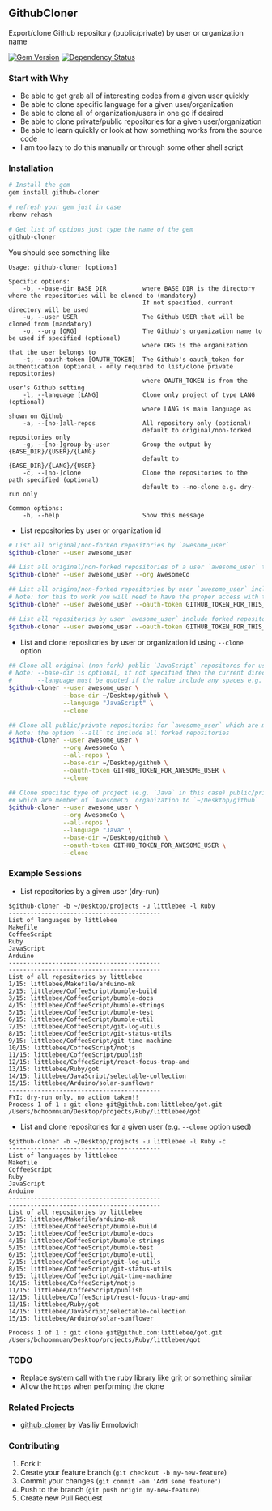 ## GithubCloner

Export/clone Github repository (public/private) by user or organization name

[![Gem Version](https://badge.fury.io/rb/github-cloner.svg)][gem]
[![Dependency Status](https://gemnasium.com/agilecreativity/github-cloner.png)][gemnasium]

[gem]: http://badge.fury.io/rb/github-cloner
[gemnasium]: https://gemnasium.com/agilecreativity/github-cloner

### Start with Why

- Be able to get grab all of interesting codes from a given user quickly
- Be able to clone specific language for a given user/organization
- Be able to clone all of organization/users in one go if desired
- Be able to clone private/public repositories for a given user/organization
- Be able to learn quickly or look at how something works from the source code
- I am too lazy to do this manually or through some other shell script

### Installation

```sh
# Install the gem
gem install github-cloner

# refresh your gem just in case
rbenv rehash

# Get list of options just type the name of the gem
github-cloner
```

You should see something like

```
Usage: github-cloner [options]

Specific options:
    -b, --base-dir BASE_DIR          where BASE_DIR is the directory where the repositories will be cloned to (mandatory)
                                     If not specified, current directory will be used
    -u, --user USER                  The Github USER that will be cloned from (mandatory)
    -o, --org [ORG]                  The Github's organization name to be used if specified (optional)
                                     where ORG is the organization that the user belongs to
    -t, --oauth-token [OAUTH_TOKEN]  The Github's oauth_token for authentication (optional - only required to list/clone private repositories)
                                     where OAUTH_TOKEN is from the user's Github setting
    -l, --language [LANG]            Clone only project of type LANG (optional)
                                     where LANG is main language as shown on Github
    -a, --[no-]all-repos             All repository only (optional)
                                     default to original/non-forked repositories only
    -g, --[no-]group-by-user         Group the output by {BASE_DIR}/{USER}/{LANG}
                                     default to {BASE_DIR}/{LANG}/{USER}
    -c, --[no-]clone                 Clone the repositories to the path specified (optional)
                                     default to --no-clone e.g. dry-run only

Common options:
    -h, --help                       Show this message
```

- List repositories by user or organization id

```sh
# List all original/non-forked repositories by `awesome_user`
$github-cloner --user awesome_user

## List all original/non-forked repositories of a user `awesome_user` that belongs to `AwesomeCo`
$github-cloner --user awesome_user --org AwesomeCo

## List all origina/non-forked repositories by user `awesome_user` including private repository
# Note: for this to work you will need to have the proper access with the right token
$github-cloner --user awesome_user --oauth-token GITHUB_TOKEN_FOR_THIS_USER

## List all repositories by user `awesome_user` include forked repositories
$github-cloner --user awesome_user --oauth-token GITHUB_TOKEN_FOR_THIS_USER
```

- List and clone repositories by user or organization id using `--clone` option

```sh
## Clone all original (non-fork) public `JavaScript` repositores for user `awesome_user` to `~/Desktop/github`
# Note: --base-dir is optional, if not specified then the current directory will be used
#       --language must be quoted if the value include any spaces e.g. "Emacs Lisp" for this to to work properly
$github-cloner --user awesome_user \
               --base-dir ~/Desktop/github \
               --language "JavaScript" \
               --clone

## Clone all public/private repositories for `awesome_user` which are member of `AwesomeCo` organization to `~/Desktop/github`
# Note: the option `--all` to include all forked repositories
$github-cloner --user awesome_user \
               --org AwesomeCo \
               --all-repos \
               --base-dir ~/Desktop/github \
               --oauth-token GITHUB_TOKEN_FOR_AWESOME_USER \
               --clone

## Clone specific type of project (e.g. `Java` in this case) public/private repositories for `awesome_user`
## which are member of `AwesomeCo` organization to `~/Desktop/github`
$github-cloner --user awesome_user \
               --org AwesomeCo \
               --all-repos \
               --language "Java" \
               --base-dir ~/Desktop/github \
               --oauth-token GITHUB_TOKEN_FOR_AWESOME_USER \
               --clone
```

### Example Sessions

- List repositories by a given user (dry-run)

```
$github-cloner -b ~/Desktop/projects -u littlebee -l Ruby
------------------------------------------
List of languages by littlebee
Makefile
CoffeeScript
Ruby
JavaScript
Arduino
------------------------------------------
------------------------------------------
List of all repositories by littlebee
1/15: littlebee/Makefile/arduino-mk
2/15: littlebee/CoffeeScript/bumble-build
3/15: littlebee/CoffeeScript/bumble-docs
4/15: littlebee/CoffeeScript/bumble-strings
5/15: littlebee/CoffeeScript/bumble-test
6/15: littlebee/CoffeeScript/bumble-util
7/15: littlebee/CoffeeScript/git-log-utils
8/15: littlebee/CoffeeScript/git-status-utils
9/15: littlebee/CoffeeScript/git-time-machine
10/15: littlebee/CoffeeScript/notjs
11/15: littlebee/CoffeeScript/publish
12/15: littlebee/CoffeeScript/react-focus-trap-amd
13/15: littlebee/Ruby/got
14/15: littlebee/JavaScript/selectable-collection
15/15: littlebee/Arduino/solar-sunflower
------------------------------------------
FYI: dry-run only, no action taken!!
Process 1 of 1 : git clone git@github.com:littlebee/got.git /Users/bchoomnuan/Desktop/projects/Ruby/littlebee/got
```

- List and clone repositories for a given user (e.g. `--clone` option used)

```
$github-cloner -b ~/Desktop/projects -u littlebee -l Ruby -c
------------------------------------------
List of languages by littlebee
Makefile
CoffeeScript
Ruby
JavaScript
Arduino
------------------------------------------
------------------------------------------
List of all repositories by littlebee
1/15: littlebee/Makefile/arduino-mk
2/15: littlebee/CoffeeScript/bumble-build
3/15: littlebee/CoffeeScript/bumble-docs
4/15: littlebee/CoffeeScript/bumble-strings
5/15: littlebee/CoffeeScript/bumble-test
6/15: littlebee/CoffeeScript/bumble-util
7/15: littlebee/CoffeeScript/git-log-utils
8/15: littlebee/CoffeeScript/git-status-utils
9/15: littlebee/CoffeeScript/git-time-machine
10/15: littlebee/CoffeeScript/notjs
11/15: littlebee/CoffeeScript/publish
12/15: littlebee/CoffeeScript/react-focus-trap-amd
13/15: littlebee/Ruby/got
14/15: littlebee/JavaScript/selectable-collection
15/15: littlebee/Arduino/solar-sunflower
------------------------------------------
Process 1 of 1 : git clone git@github.com:littlebee/got.git /Users/bchoomnuan/Desktop/projects/Ruby/littlebee/got
```

### TODO

- Replace system call with the ruby library like [grit](https://github.com/mojombo/grit) or something similar
- Allow the `https` when performing the clone

### Related Projects

- [github_cloner](https://github.com/nashby/github_cloner) by Vasiliy Ermolovich

### Contributing

1. Fork it
2. Create your feature branch (`git checkout -b my-new-feature`)
3. Commit your changes (`git commit -am 'Add some feature'`)
4. Push to the branch (`git push origin my-new-feature`)
5. Create new Pull Request

[Thor]: https://github.com/erikhuda/thor
[Minitest]: https://github.com/seattlerb/minitest
[RSpec]: https://github.com/rspec
[Guard]: https://github.com/guard/guard
[Yard]: https://github.com/lsegal/yard
[Pry]: https://github.com/pry/pry
[Rubocop]: https://github.com/bbatsov/rubocop
